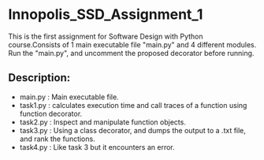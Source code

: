 # Innopolis_SSD_Assignment_1


This is the first assignment for Software Design with Python course.Consists of 1 main executable file "main.py" and 4 different modules.
Run the "main.py", and uncomment the proposed decorator before running.

## Description:
* main.py  : Main executable file.
* task1.py : calculates execution time and call traces of a function using function decorator.
* task2.py : Inspect and manipulate function objects.
* task3.py : Using a class decorator, and dumps the output to a .txt file, and rank the functions.
* task4.py : Like task 3 but it encounters an error.















